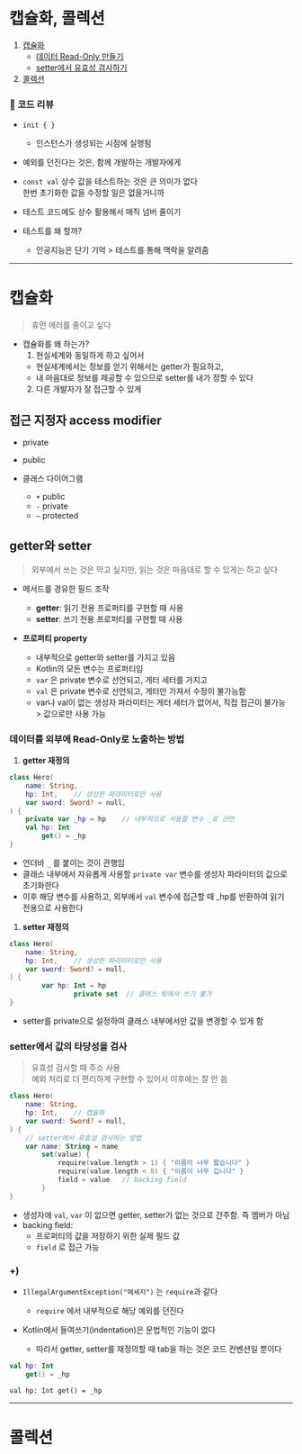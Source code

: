 # 캡슐화, 콜렉션
1. [캡슐화](#캡슐화)
   - [데이터 Read-Only 만들기](#데이터를-외부에-read-only로-노출하는-방법)
   - [setter에서 유효성 검사하기](#setter에서-값의-타당성을-검사)
2. [콜렉션](#콜렉션)

### 📌 코드 리뷰

- `init { }`
  - 인스턴스가 생성되는 시점에 실행됨

- 예외를 던진다는 것은, 함께 개발하는 개발자에게

- `const val` 상수 값을 테스트하는 것은 큰 의미가 없다  
  한번 초기화한 값을 수정할 일은 없을거니까

- 테스트 코드에도 상수 활용해서 매직 넘버 줄이기

- 테스트를 왜 할까?
  - 인공지능은 단기 기억 > 테스트를 통해 맥락을 알려줌

---
# 캡슐화

> 휴먼 에러를 줄이고 싶다

- 캡슐화를 왜 하는가?
  1. 현실세계와 동일하게 하고 싶어서
    - 현실세계에서는 정보를 얻기 위해서는 getter가 필요하고,
    - 내 마음대로 정보를 제공할 수 있으므로 setter를 내가 정할 수 있다
  2. 다른 개발자가 잘 접근할 수 있게

## 접근 지정자 access modifier

- private
- public

- 클래스 다이어그램
  - `+` public
  - `-` private
  - `~` protected

## getter와 setter

> 외부에서 쓰는 것은 막고 싶지만, 읽는 것은 마음대로 할 수 있게는 하고 싶다


- 메서드를 경유한 필드 조작
  - **getter**: 읽기 전용 프로퍼티를 구현할 때 사용
  - **setter**: 쓰기 전용 프로퍼티를 구현할 때 사용


- **프로퍼티 property**
  - 내부적으로 getter와 setter를 가지고 있음
  - Kotlin의 모든 변수는 프로퍼티임
  - `var` 은 private 변수로 선언되고, 게터 세터를 가지고
  - `val` 은 private 변수로 선언되고, 게터만 가져서 수정이 불가능함
  - var나 val이 없는 생성자 파라미터는 게터 세터가 없어서, 직접 접근이 불가능 > 값으로만 사용 가능

### 데이터를 외부에 Read-Only로 노출하는 방법

1. **getter 재정의**

```kotlin
class Hero(
    name: String,
    hp: Int,    // 생성한 파라미터로만 사용
    var sword: Sword? = null,
) {
    private var _hp = hp    // 내부적으로 사용할 변수 _로 선언
    val hp: Int
        get() = _hp
}
```

- 언더바 `_` 를 붙이는 것이 관행임
- 클래스 내부에서 자유롭게 사용할 `private var` 변수를 생성자 파라미터의 값으로 초기화한다
- 이후 해당 변수를 사용하고, 외부에서 `val` 변수에 접근할 때 _hp를 반환하여 읽기 전용으로 사용한다

1. **setter 재정의**

```kotlin
class Hero(
    name: String,
    hp: Int,    // 생성한 파라미터로만 사용
    var sword: Sword? = null,
) {
		var hp: Int = hp
				private set  // 클래스 밖에서 쓰기 불가
}
```

- setter를 private으로 설정하여 클래스 내부에서만 값을 변경할 수 있게 함


### setter에서 값의 타당성을 검사

> 유효성 검사할 때 주소 사용  
예외 처리로 더 편리하게 구현할 수 있어서 이후에는 잘 안 씀


```kotlin
class Hero(
    name: String,
    hp: Int,    // 캡슐화
    var sword: Sword? = null,
) {
    // setter에서 유효성 검사하는 방법
    var name: String = name
        set(value) {
            require(value.length > 1) { "이름이 너무 짧습니다" }
            require(value.length < 8) { "이름이 너무 깁니다" }
            field = value   // backing field
        }
}
```

- 생성자에 `val`, `var` 이 없으면 getter, setter가 없는 것으로 간주함. 즉 멤버가 아님
- backing field:
  - 프로퍼티의 값을 저장하기 위한 실제 필드 값
  - `field` 로 접근 가능
  

### +)

- `IllegalArgumentException("메세지")` 는 `require`과 같다
  - `require` 에서 내부적으로 해당 예외를 던진다

- Kotlin에서 들여쓰기(indentation)은 문법적인 기능이 없다
  - 따라서 getter, setter를 재정의할 때 tab을 하는 것은 코드 컨벤션일 뿐이다

```kotlin
val hp: Int
    get() = _hp
```

```
val hp: Int get() = _hp
```

---

# 콜렉션
